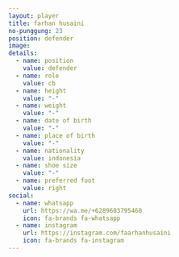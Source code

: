 ```yaml
---
layout: player
title: farhan husaini
no-punggung: 23
position: defender
image: 
details:
  - name: position
    value: defender
  - name: role
    value: cb
  - name: height
    value: "-"
  - name: weight
    value: "-"
  - name: date of birth
    value: "-"
  - name: place of birth
    value: "-"
  - name: nationality
    value: indonesia
  - name: shoe size
    value: "-"
  - name: preferred foot
    value: right
social:
  - name: whatsapp
    url: https://wa.me/+6289603795460
    icon: fa-brands fa-whatsapp
  - name: instagram
    url: https://instagram.com/faarhanhusaini
    icon: fa-brands fa-instagram
---
```

